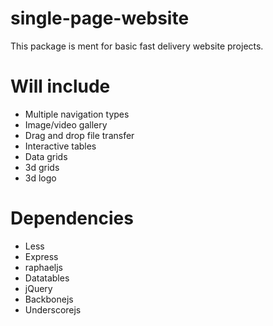 single-page-website
===================

This package is ment for basic fast delivery website projects.

Will include
============
+ Multiple navigation types
+ Image/video gallery
+ Drag and drop file transfer
+ Interactive tables
+ Data grids
+ 3d grids
+ 3d logo

Dependencies
============
+ Less
+ Express
+ raphaeljs
+ Datatables
+ jQuery
+ Backbonejs
+ Underscorejs
